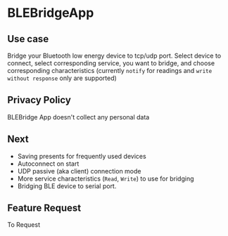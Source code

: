 # BLEBridgeApp

## Use case

Bridge your Bluetooth low energy device to tcp/udp port. 
Select device to connect, select corresponding service, you want to bridge, and choose corresponding characteristics (currently `notify` for readings and `write without response` only are supported)


## Privacy Policy

BLEBridge App doesn't collect any personal data


## Next

- Saving presents for frequently used devices
- Autoconnect on start
- UDP passive (aka client) connection mode
- More service characteristics (`Read`, `Write`) to use for bridging
- Bridging BLE device to serial port.


## Feature Request

To Request
